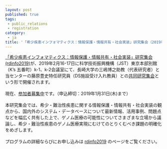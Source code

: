 ```yaml
---
layout: post
published: true
tags:
 - public_relations
 - registration
category:
 - ja
title: '「希少疾患インフォマティクス：情報保護・情報共有・社会実装」研究集会（2019年2月16-17日@東京市ヶ谷）の参加者募集中です'
---
```

[「希少疾患インフォマティクス：情報保護・情報共有・社会実装」研究集会(rdinfo2019)](https://misshie.github.io/rdinfo2019/)が、2019年2月16-17日に科学技術振興機構（JST）東京本部別館（K’s 五番町）k-1、k-2会議室にて、長崎大学の三嶋博之助教（代表研究者）と当センターの藤原豊史特任研究員（DS施設受け入れ教員）との[共同研究集会](https://ds.rois.ac.jp/article/2018rois-ds-joint_result/)という形で開催されます。  
<br />
現在、[参加者募集中](https://docs.google.com/forms/d/e/1FAIpQLSftihqZi-4z6ewvzowWg4Ohvu7xEpdnZe-TD7FcVrQ7l49CGQ/viewform)です。（申込締切：2019年1月31日(木)まで）  
<br />
本研究集会では、希少・難治性疾患に関する情報保護・情報共有・社会実装の観点から、国内外のシステム・データベースについて最新情報、活用事例、問題点などを幅広く共有した上で、ゲノム医療の可能性についてさまざまな立場から議論し、希少・難治性疾患のゲノム医療実現にむけてのとりくむべき課題の明確化をめざします。  
<br />
プログラムの詳細ならびにお申し込みは [rdinfo2019](https://misshie.github.io/rdinfo2019/) のページをご覧ください。
